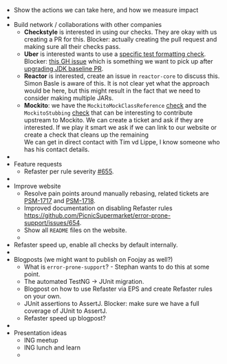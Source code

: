 - Show the actions we can take here, and how we measure impact
-
- Build network / collaborations with other companies
	- **Checkstyle** is interested in using our checks. They are okay with us creating a PR for this.
	  Blocker: actually creating the pull request and making sure all their checks pass.
	- **Uber** is interested wants to use a [specific test formatting check](https://error-prone.picnic.tech/bugpatterns/ErrorProneTestHelperSourceFormat/). 
	  Blocker: [this GH issue](https://github.com/PicnicSupermarket/error-prone-support/issues/474) which is something we want to pick up after [upgrading JDK baseline PR](https://github.com/PicnicSupermarket/error-prone-support/pull/603).
	- **Reactor** is interested, create an issue in `reactor-core` to discuss this. Simon Basle is aware of this. It is not clear yet what the approach would be here, but this might result in the fact that we need to consider making multiple JARs.
	- **Mockito**: we have the `MockitoMockClassReference` [check](https://error-prone.picnic.tech/bugpatterns/MockitoMockClassReference/) and the `MockitoStubbing` [check](https://error-prone.picnic.tech/bugpatterns/MockitoStubbing/) that can be interesting to contribute upstream to Mockito. We can create a ticket and ask if they are interested. If we play it smart we ask if we can link to our website or create a check that cleans up the remaining  
	  We can get in direct contact with Tim vd Lippe, I know someone who has his contact details.
-
- Feature requests
	- Refaster per rule severity [#655](https://github.com/PicnicSupermarket/error-prone-support/issues/655).
-
- Improve website
	- Resolve pain points around manually rebasing, related tickets are [PSM-1717](https://picnic.atlassian.net/browse/PSM-1717) and [PSM-1718](https://picnic.atlassian.net/browse/PSM-1718).
	- Improved documentation on disabling Refaster rules https://github.com/PicnicSupermarket/error-prone-support/issues/654.
	- Show all `README` files on the website.
	-
- Refaster speed up, enable all checks by default internally.
-
- Blogposts (we might want to publish on Foojay as well?)
	- What is `error-prone-support`? - Stephan wants to do this at some point.
	- The automated TestNG -> JUnit migration.
	- Blogpost on how to use Refaster via EPS and create Refaster rules on your own.
	- JUnit assertions to AssertJ. Blocker: make sure we have a full coverage of JUnit to AssertJ.
	- Refaster speed up blogpost?
-
- Presentation ideas
	- ING meetup
	- ING lunch and learn
	-